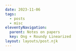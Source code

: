 ```yaml
---
date: 2023-11-06
tags:
  - posts
  - misc
eleventyNavigation:
  parent: Notes on papers
  key: Ong + Roundy Linearized
layout: layouts/post.njk
---
```


